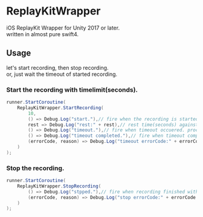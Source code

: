 # ReplayKitWrapper

iOS ReplayKit Wrapper for Unity 2017 or later.  
written in almost pure swift4.


## Usage
let's start recording, then stop recording.  
 or, just wait the timeout of started recording.

### Start the recording with timelimit(seconds).
```csharp
runner.StartCoroutine(
    ReplayKitWrapper.StartRecording(
        10,
        () => Debug.Log("start."),// fire when the recording is started.
        rest => Debug.Log("rest:" + rest),// rest time(seconds) against timelimit.
        () => Debug.Log("timeout."),// fire when timeout occuered. process to complete.
        () => Debug.Log("timeout completed."),// fire when timeout completed.
        (errorCode, reason) => Debug.Log("timeout errorCode:" + errorCode + " reason:" + reason)// fire when error occurred.
    )
);
```

### Stop the recording.
```csharp
runner.StartCoroutine(
    ReplayKitWrapper.StopRecording(
        () => Debug.Log("stpped."),// fire when recording finished without any error.
        (errorCode, reason) => Debug.Log("stop errorCode:" + errorCode + " reason:" + reason)// fire when error occurred.
    )
);
```

